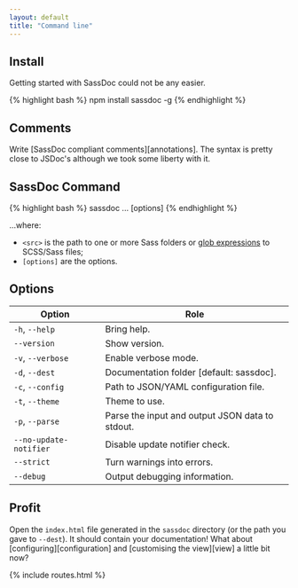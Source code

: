 ```yaml
---
layout: default
title: "Command line"
---
```


## Install

Getting started with SassDoc could not be any easier.

{% highlight bash %}
npm install sassdoc -g
{% endhighlight %}

## Comments

Write [SassDoc compliant comments][annotations]. The syntax is pretty close to JSDoc's although we took some liberty with it.

## SassDoc Command

{% highlight bash %}
sassdoc <src>... [options]
{% endhighlight %}

...where:

* `<src>` is the path to one or more Sass folders or [glob expressions](https://github.com/isaacs/node-glob#glob-primer) to SCSS/Sass files;
* `[options]` are the options.

## Options

| Option                 | Role                                            |
|------------------------|-------------------------------------------------|
| `-h`, `--help`         | Bring help.                                     |
| `--version`            | Show version.                                   |
| `-v`, `--verbose`      | Enable verbose mode.                            |
| `-d`, `--dest`         | Documentation folder [default: sassdoc].        |
| `-c`, `--config`       | Path to JSON/YAML configuration file.           |
| `-t`, `--theme`        | Theme to use.                                   |
| `-p`, `--parse`        | Parse the input and output JSON data to stdout. |
| `--no-update-notifier` | Disable update notifier check.                  |
| `--strict`             | Turn warnings into errors.                      |
| `--debug`              | Output debugging information.                   |

## Profit

Open the `index.html` file generated in the `sassdoc` directory (or the path you gave to `--dest`). It should contain your documentation! What about [configuring][configuration] and [customising the view][view] a little bit now?

{% include routes.html %}

